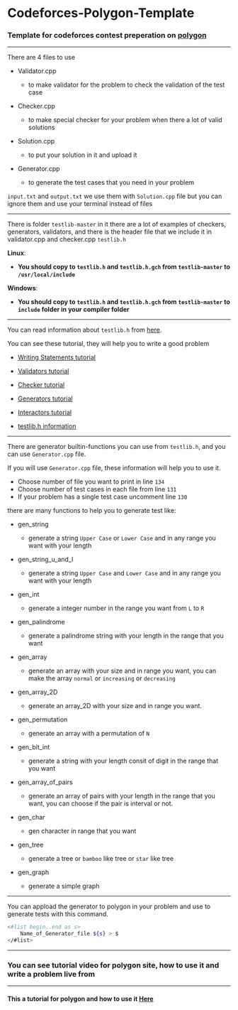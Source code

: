 # Codeforces-Polygon-Template

### Template for codeforces contest preperation on [polygon](https://www.google.com/url?sa=t&rct=j&q=&esrc=s&source=web&cd=&cad=rja&uact=8&ved=2ahUKEwiU3cXDq6b2AhWQ-6QKHY7YAX0QFnoECAoQAQ&url=https%3A%2F%2Fpolygon.codeforces.com%2F&usg=AOvVaw3i2v31m8II47sBuBT85c8t)

---

There are 4 files to use

- Validator.cpp
  - to make validator for the problem to check the validation of the test case

- Checker.cpp
  - to make special checker for your problem when there a lot of valid solutions

- Solution.cpp
  - to put your solution in it and upload it

- Generator.cpp
  - to generate the test cases that you need in your problem

`input.txt` and `output.txt` we use them with `Solution.cpp` file but you can ignore them and use your terminal instead of files

---

There is folder `testlib-master` in it there are a lot of examples of checkers, generators, validators, and there is the header file that we include it in validator.cpp and checker.cpp `testlib.h`

**Linux**:

- **You should copy to `testlib.h` and `testlib.h.gch` from `testlib-master` to `/usr/local/include`**

**Windows**:

- **You should copy to `testlib.h` and `testlib.h.gch` from `testlib-master` to `include` folder in your compiler folder**

---

You can read information about `testlib.h` from [here](https://github.com/7oSkaaa/Codeforces-Polygon-Template/blob/main/testlib-master/README.md).

You can see these tutorial, they will help you to write a good problem

- [Writing Statements tutorial](https://polygon.codeforces.com/docs/statements-tex-manual?ccid=f5bddf71bb1644157d570cc2043d9df7&session=68e51869dd74479dbd85d7d89b67012852f5a418)

- [Validators tutorial](https://codeforces.com/blog/entry/18426)

- [Checker tutorial](https://codeforces.com/blog/entry/18431)

- [Generators tutorial](https://codeforces.com/blog/entry/18291)

- [Interactors tutorial](https://codeforces.com/blog/entry/18455)

- [testlib.h information](https://codeforces.com/blog/entry/18289)

---

There are generator builtin-functions you can use from `testlib.h`, and you can use `Generator.cpp` file.

If you will use `Generator.cpp` file, these information will help you to use it.

- Choose number of file you want to print in line `134`
- Choose number of test cases in each file from line `131`
- If your problem has a single test case uncomment line `130`

there are many functions to help you to generate test like:

- gen_string
  - generate a string `Upper Case` or `Lower Case` and in any range you want with your length

- gen_string_u_and_l
  - generate a string `Upper Case` and `Lower Case` and in any range you want with your length
  
- gen_int
  - generate a integer number in the range you want from `L` to `R`

- gen_palindrome
  - generate a palindrome string with your length in the range that you want

- gen_array
  - generate an array with your size and in range you want, you can make the array `normal` or `increasing` or `decreasing`

- gen_array_2D
  - generate an array_2D with your size and in range you want.

- gen_permutation
  - generate an array with a permutation of `N`

- gen_bit_int
  - generate a string with your length consit of digit in the range that you want

- gen_array_of_pairs
  - generate an array of pairs with your length in the range that you want, you can choose if the pair is interval or not.

- gen_char
  - gen character in range that you want

- gen_tree
  - generate a tree or `bamboo` like tree or `star` like tree

- gen_graph
  - generate a simple graph

---

You can appload the generator to polygon in your problem and use to generate tests with this command.

```bash
<#list begin..end as s>
	Name_of_Generator_file ${s} > $
</#list>
```
---

### You can see tutorial video for polygon site, how to use it and write a problem live from [](https://drive.google.com/file/d/198dWogj2xSGWZxVMNtCRMqVnawgVRXLX/view?usp=sharing)

---

#### This a tutorial for polygon and how to use it [Here](https://quangloc99.github.io/2022/03/08/polygon-codeforces-tutorial.html)
